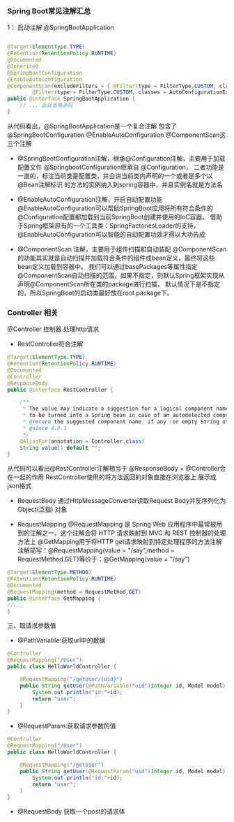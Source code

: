 ### Spring Boot常见注解汇总

1： 启动注解  @SpringBootApplication

```java

@Target(ElementType.TYPE)
@Retention(RetentionPolicy.RUNTIME)
@Documented
@Inherited
@SpringBootConfiguration
@EnableAutoConfiguration
@ComponentScan(excludeFilters = { @Filter(type = FilterType.CUSTOM, classes = TypeExcludeFilter.class),
		@Filter(type = FilterType.CUSTOM, classes = AutoConfigurationExcludeFilter.class) })
public @interface SpringBootApplication {
    // ... 此处省略源码
}
```
从代码看出，@SpringBootApplication是一个复合注解 包含了  @SpringBootConfiguration
@EnableAutoConfiguration   @ComponentScan这三个注解

- @SpringBootConfiguration注解，继承@Configuration注解，主要用于加载配置文件
@SpringbootConfiguration继承自 @Configuration， 二者功能是一直的，标注当前类是配置类，并会讲当前类内声明的一个或者是多个以@Bean注解标识
的方法的实例纳入到spring容器中，并且实例名就是方法名


- @EnableAutoConfiguration注解，开启自动配置功能
@EnableAutoConfiguration可以帮助SpringBoot应用将所有符合条件的@Configuration配置都加载到当前SpringBoot创建并使用的IoC容器。
借助于Spring框架原有的一个工具类：SpringFactoriesLoader的支持，@EnableAutoConfiguration可以智能的自动配置功效才得以大功告成

- @ComponentScan 注解，主要用于组件扫描和自动装配
@ComponentScan的功能其实就是自动扫描并加载符合条件的组件或bean定义，最终将这些bean定义加载到容器中。
我们可以通过basePackages等属性指定@ComponentScan自动扫描的范围，如果不指定，则默认Spring框架实现从声明@ComponentScan所在类的package进行扫描，
默认情况下是不指定的，所以SpringBoot的启动类最好放在root package下。


### Controller 相关
 @Controller
控制器 处理http请求
- RestController符合注解

```java
@Target(ElementType.TYPE)
@Retention(RetentionPolicy.RUNTIME)
@Documented
@Controller
@ResponseBody
public @interface RestController {

	/**
	 * The value may indicate a suggestion for a logical component name,
	 * to be turned into a Spring bean in case of an autodetected component.
	 * @return the suggested component name, if any (or empty String otherwise)
	 * @since 4.0.1
	 */
	@AliasFor(annotation = Controller.class)
	String value() default "";
}
```
从代码可以看出@RestController注解相当于 @ResponseBody + @Controller合在一起的作用 RestController使用的将方法返回的对象直接在浏览器上
展示成json格式

- RequestBody
通过HttpMessageConverter读取Request Body并反序列化为Object(泛指) 对象

- RequestMapping
@RequestMapping 是 Spring Web 应用程序中最常被用到的注解之一。这个注解会将 HTTP 请求映射到 MVC 和 REST 控制器的处理方法上
@GetMapping用于将HTTP get请求映射到特定处理程序的方法注解
注解简写：@RequestMapping(value = "/say",method = RequestMethod.GET)等价于：@GetMapping(value = "/say")

```java
@Target(ElementType.METHOD)
@Retention(RetentionPolicy.RUNTIME)
@Documented
@RequestMapping(method = RequestMethod.GET)
public @interface GetMapping {
//...
}
```

三、取请求参数值

- @PathVariable:获取url中的数据
```java
@Controller
@RequestMapping("/User")
public class HelloWorldController {

    @RequestMapping("/getUser/{uid}")
    public String getUser(@PathVariable("uid")Integer id, Model model) {
        System.out.println("id:"+id);
        return "user";
    }
}

```
- @RequestParam:获取请求参数的值
```java
@Controller
@RequestMapping("/User")
public class HelloWorldController {

    @RequestMapping("/getUser")
    public String getUser(@RequestParam("uid")Integer id, Model model) {
        System.out.println("id:"+id);
        return "user";
    }
}
```

- @RequestBody 获取一个post的请求体


